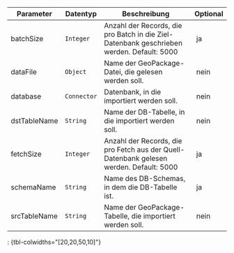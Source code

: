 Parameter | Datentyp | Beschreibung | Optional
----------|----------|-------------|-------------
batchSize | `Integer` | Anzahl der Records, die pro Batch in die Ziel-Datenbank geschrieben werden. Default: 5000 | ja
dataFile | `Object` | Name der GeoPackage-Datei, die gelesen werden soll. | nein
database | `Connector` | Datenbank, in die importiert werden soll. | nein
dstTableName | `String` | Name der DB-Tabelle, in die importiert werden soll. | nein
fetchSize | `Integer` | Anzahl der Records, die pro Fetch aus der Quell-Datenbank gelesen werden. Default: 5000 | ja
schemaName | `String` | Name des DB-Schemas, in dem die DB-Tabelle ist. | ja
srcTableName | `String` | Name der GeoPackage-Tabelle, die importiert werden soll. | nein
: {tbl-colwidths="[20,20,50,10]"}

